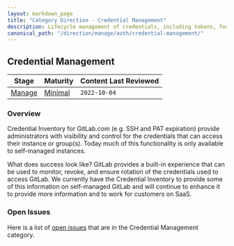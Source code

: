 ```yaml
---
layout: markdown_page
title: "Category Direction - Credential Management"
description: Lifecycle management of credentials, including tokens, for both users and group owners/admins
canonical_path: "/direction/manage/auth/credential-management/"
---
```


## Credential Management

| **Stage** | **Maturity** | **Content Last Reviewed** |
| --- | --- | --- |
| [Manage](/direction/dev/#manage) | [Minimal](/direction/maturity/) | `2022-10-04` |

### Overview

Credential Inventory for GitLab.com (e.g. SSH and PAT expiration) provide administrators with visibility and control for the credentials that can access their instance or group(s). Today much of this functionality is only available to self-managed instances.

What does success look like? GitLab provides a built-in experience that can be used to monitor, revoke, and ensure rotation of the credentials used to access GitLab. We currently have the Credential Inventory to provide some of this information on self-managed GitLab and will continue to enhance it to provide more information and to work for customers on SaaS.

### Open Issues

Here is a list of [open issues](https://gitlab.com/gitlab-org/gitlab/-/issues/?sort=created_date&state=opened&label_name%5B%5D=Category%3AUser%20Management&first_page_size=20) that are in the Credential Management category.




